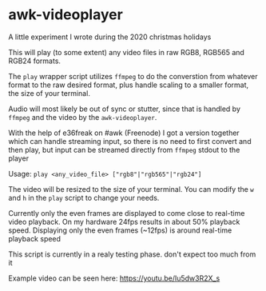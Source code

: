 # awk-videoplayer

A little experiment I wrote during the 2020 christmas holidays

This will play (to some extent) any video files in raw RGB8, RGB565 and RGB24 formats.

The `play` wrapper script utilizes `ffmpeg` to do the converstion from whatever format to the raw desired format, plus handle scaling to a smaller format, the size of your terminal.

Audio will most likely be out of sync or stutter, since that is handled by `ffmpeg` and the video by the `awk-videoplayer`.

With the help of e36freak on #awk (Freenode) I got a version together which can handle streaming input, so there is no need to first convert and then play, but input can be streamed directly from `ffmpeg` stdout to the player

Usage: `play <any_video_file> ["rgb8"|"rgb565"|"rgb24"]`

The video will be resized to the size of your terminal.
You can modify the `w` and `h` in the `play` script to change your needs.

Currently only the even frames are displayed to come close to real-time video playback.
On my hardware 24fps results in about 50% playback speed. Displaying only the even frames (~12fps) is around real-time playback speed

This script is currently in a realy testing phase. don't expect too much from it

Example video can be seen here: https://youtu.be/Iu5dw3R2X_s
